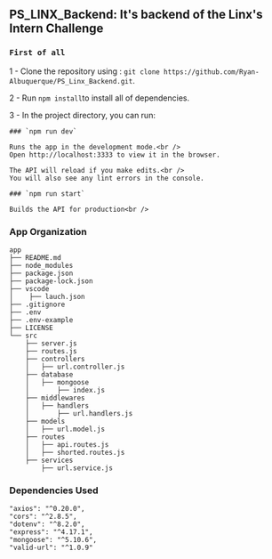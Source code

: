 ## PS_LINX_Backend: It's backend of the Linx's Intern Challenge

### `First of all`

1 - Clone the repository using : `git clone https://github.com/Ryan-Albuquerque/PS_Linx_Backend.git`.<br />

2 - Run `npm install`to install all of dependencies.<br />

3 - In the project directory, you can run:

    ### `npm run dev`

    Runs the app in the development mode.<br />
    Open http://localhost:3333 to view it in the browser.

    The API will reload if you make edits.<br />
    You will also see any lint errors in the console.

    ### `npm run start`

    Builds the API for production<br />


### App Organization
```
app
├── README.md
├── node_modules
├── package.json
├── package-lock.json
├── vscode
│    ├── lauch.json
├── .gitignore
├── .env
├── .env-example
├── LICENSE
└── src
    ├── server.js
    ├── routes.js
    ├── controllers
    │   ├── url.controller.js
    ├── database
    │   ├── mongoose
    │       ├── index.js
    ├── middlewares
    │   ├── handlers
    │       ├── url.handlers.js
    ├── models
    │   ├── url.model.js
    ├── routes
    │   ├── api.routes.js
    │   ├── shorted.routes.js
    ├── services
        ├── url.service.js
```

### Dependencies Used
```
"axios": "^0.20.0",
"cors": "^2.8.5",
"dotenv": "^8.2.0",
"express": "^4.17.1",
"mongoose": "^5.10.6",
"valid-url": "^1.0.9"
```


